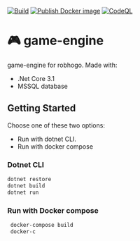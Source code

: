 [![Build](https://github.com/kwetterr/ui/actions/workflows/build.yml/badge.svg)](https://github.com/robhogo/game-engine/actions/workflows/build.yml)
[![Publish Docker image](https://github.com/kwetterr/ui/actions/workflows/docker-publish.yml/badge.svg)](https://github.com/robhogo/game-engine/actions/workflows/docker-publish.yml)
[![CodeQL](https://github.com/kwetterr/user-service/actions/workflows/codeql-analysis.yml/badge.svg)](https://github.com/robhogo/game-engine/actions/workflows/codeql-analysis.yml)

# 🎮 game-engine 
game-engine for robhogo. Made with:
- .Net Core 3.1
- MSSQL database

## Getting Started
Choose one of these two options:
- Run with dotnet CLI.
- Run with docker compose

### Dotnet CLI
```zsh
dotnet restore
dotnet build
dotnet run
```

### Run with Docker compose
```zsh
 docker-compose build
 docker-c
